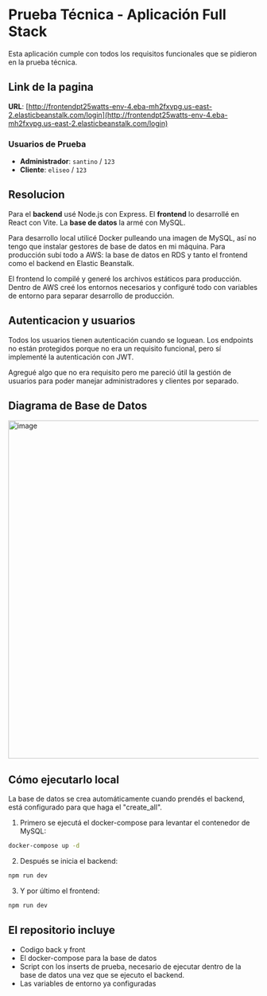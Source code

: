 # Prueba Técnica - Aplicación Full Stack

Esta aplicación cumple con todos los requisitos funcionales que se pidieron en la prueba técnica.

## Link de la pagina

**URL**: [http://frontendpt25watts-env-4.eba-mh2fxvpg.us-east-2.elasticbeanstalk.com/login](http://frontendpt25watts-env-4.eba-mh2fxvpg.us-east-2.elasticbeanstalk.com/login)

### Usuarios de Prueba

- **Administrador**: `santino` / `123`
- **Cliente**: `eliseo` / `123`

## Resolucion

Para el **backend** usé Node.js con Express. El **frontend** lo desarrollé en React con Vite. La **base de datos** la armé con MySQL.

Para desarrollo local utilicé Docker pulleando una imagen de MySQL, así no tengo que instalar gestores de base de datos en mi máquina. Para producción subí todo a AWS: la base de datos en RDS y tanto el frontend como el backend en Elastic Beanstalk.

El frontend lo compilé y generé los archivos estáticos para producción. Dentro de AWS creé los entornos necesarios y configuré todo con variables de entorno para separar desarrollo de producción.

## Autenticacion y usuarios

Todos los usuarios tienen autenticación cuando se loguean. Los endpoints no están protegidos porque no era un requisito funcional, pero sí implementé la autenticación con JWT.

Agregué algo que no era requisito pero me pareció útil la gestión de usuarios para poder manejar administradores y clientes por separado.

## Diagrama de Base de Datos

<img width="1381" height="679" alt="image" src="https://github.com/user-attachments/assets/81ce9445-80eb-4609-a393-1655efeb5ea5" />


## Cómo ejecutarlo local

La base de datos se crea automáticamente cuando prendés el backend, está configurado para que haga el "create_all".

1. Primero se ejecutá el docker-compose para levantar el contenedor de MySQL:
```bash
docker-compose up -d
```

2. Después se inicia el backend:
```bash
npm run dev
```

3. Y por último el frontend:
```bash
npm run dev
```
## El repositorio incluye

- Codigo back y front
- El docker-compose para la base de datos
- Script con los inserts de prueba, necesario de ejecutar dentro de la base de datos una vez que se ejecuto el backend.
- Las variables de entorno ya configuradas
